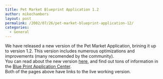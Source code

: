 ```yaml
---
title: Pet Market Blueprint Application 1.2
author: mikechambers
layout: post
permalink: /2002/07/26/pet-market-blueprint-application-12/
categories:
  - General
---
```



We have released a new version of the Pet Market Application, brining it up to version 1.2. This version includes numerous optimizations and improvements (many recomended by the community).  
You can read about the new version [here][1], and find out tons of information in the [Blue Print Application Center][2].  
Both of the pages above have links to the live working version.  
  
&nbsp;

 [1]: http://www.macromedia.com/desdev/mx/blueprint/articles/new_version_1_2.html
 [2]: http://www.macromedia.com/desdev/mx/blueprint/